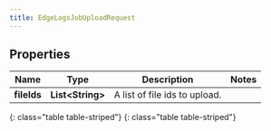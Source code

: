 ```yaml
---
title: EdgeLogsJobUploadRequest
---
```


## Properties

| Name | Type | Description | Notes |
| ------------ | ------------- | ------------- | ------------- |
| **fileIds** | **List&lt;String&gt;** | A list of file ids to upload. |  |
{: class="table table-striped"}
{: class="table table-striped"}


